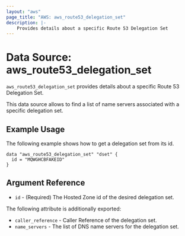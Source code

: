 ```yaml
---
layout: "aws"
page_title: "AWS: aws_route53_delegation_set"
description: |-
    Provides details about a specific Route 53 Delegation Set
---
```


# Data Source: aws_route53_delegation_set

`aws_route53_delegation_set` provides details about a specific Route 53 Delegation Set.

This data source allows to find a list of name servers associated with a specific delegation set.

## Example Usage

The following example shows how to get a delegation set from its id.

```hcl
data "aws_route53_delegation_set" "dset" {
  id = "MQWGHCBFAKEID"
}
```

## Argument Reference

* `id` - (Required) The Hosted Zone id of the desired delegation set.

The following attribute is additionally exported:

* `caller_reference` - Caller Reference of the delegation set.
* `name_servers` - The list of DNS name servers for the delegation set.
